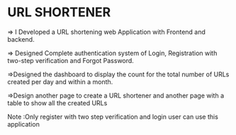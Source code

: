 # URL SHORTENER

<P>=> I Developed a URL shortening web Application with Frontend and backend.
</P>

<p>=> Designed Complete authentication system of Login, Registration with two-step verification and Forgot Password.
</p>

<p>=>Designed the dashboard to display the count for the total number of URLs created per day and within a month.</p>
<p>=>Design another page to create a URL shortener and another page with a table to show all the created URLs

</p>

<p>Note :Only register with two step verification and login user can use this application</p>